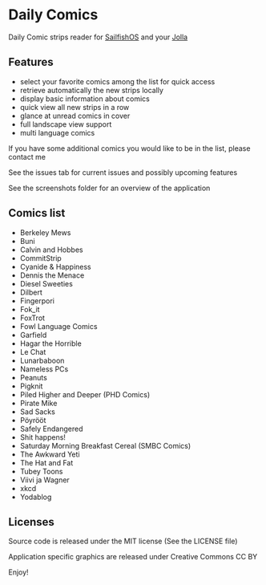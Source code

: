 Daily Comics
============

Daily Comic strips reader for [SailfishOS](https://sailfishos.org/) and your [Jolla](http://jolla.com/)

Features
--------

- select your favorite comics among the list for quick access
- retrieve automatically the new strips locally
- display basic information about comics
- quick view all new strips in a row
- glance at unread comics in cover
- full landscape view support
- multi language comics

If you have some additional comics you would like to be in the list, please contact me

See the issues tab for current issues and possibly upcoming features

See the screenshots folder for an overview of the application

Comics list
-----------

- Berkeley Mews
- Buni
- Calvin and Hobbes
- CommitStrip
- Cyanide & Happiness
- Dennis the Menace
- Diesel Sweeties
- Dilbert
- Fingerpori
- Fok_it
- FoxTrot
- Fowl Language Comics
- Garfield
- Hagar the Horrible
- Le Chat
- Lunarbaboon
- Nameless PCs
- Peanuts
- Pigknit
- Piled Higher and Deeper (PHD Comics)
- Pirate Mike
- Sad Sacks
- Pöyrööt
- Safely Endangered
- Shit happens!
- Saturday Morning Breakfast Cereal (SMBC Comics)
- The Awkward Yeti
- The Hat and Fat
- Tubey Toons
- Viivi ja Wagner
- xkcd
- Yodablog

Licenses
--------

Source code is released under the MIT license (See the LICENSE file)

Application specific graphics are released under Creative Commons CC BY


Enjoy!
